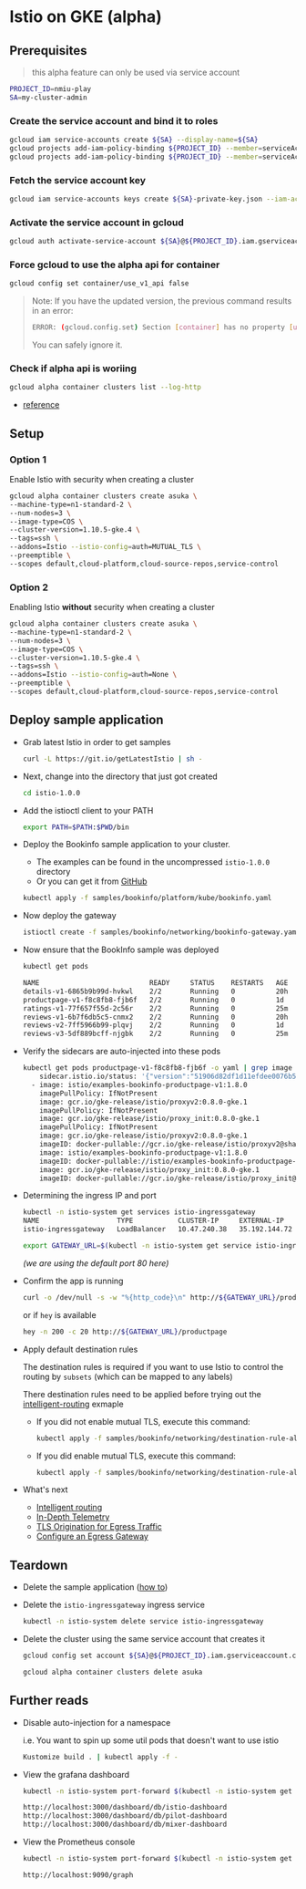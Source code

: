 # Istio on GKE (alpha)

## Prerequisites

> this alpha feature can only be used via service account

```sh
PROJECT_ID=nmiu-play
SA=my-cluster-admin
```

### Create the service account and bind it to roles

```sh
gcloud iam service-accounts create ${SA} --display-name=${SA}
gcloud projects add-iam-policy-binding ${PROJECT_ID} --member=serviceAccount:${SA}@${PROJECT_ID}.iam.gserviceaccount.com --role=roles/container.clusterAdmin
gcloud projects add-iam-policy-binding ${PROJECT_ID} --member=serviceAccount:${SA}@${PROJECT_ID}.iam.gserviceaccount.com --role=roles/iam.serviceAccountActor
```

### Fetch the service account key

```sh
gcloud iam service-accounts keys create ${SA}-private-key.json --iam-account=${SA}@${PROJECT_ID}.iam.gserviceaccount.com
```

### Activate the service account in gcloud

```sh
gcloud auth activate-service-account ${SA}@${PROJECT_ID}.iam.gserviceaccount.com --key-file=${SA}-private-key.json
```

### Force gcloud to use the alpha api for container

```sh
gcloud config set container/use_v1_api false
```

> Note: If you have the updated version, the previous command results in an error:
> ```sh
> ERROR: (gcloud.config.set) Section [container] has no property [use_v1_api].
> ```
> You can safely ignore it.

### Check if alpha api is woriing

```sh
gcloud alpha container clusters list --log-http
```

* [reference](https://cloud.google.com/kubernetes-engine/docs/reference/api-organization#beta)

## Setup

### Option 1

Enable Istio with security when creating a cluster

```sh
gcloud alpha container clusters create asuka \
--machine-type=n1-standard-2 \
--num-nodes=3 \
--image-type=COS \
--cluster-version=1.10.5-gke.4 \
--tags=ssh \
--addons=Istio --istio-config=auth=MUTUAL_TLS \
--preemptible \
--scopes default,cloud-platform,cloud-source-repos,service-control
```

### Option 2

Enabling Istio **without** security when creating a cluster

```sh
gcloud alpha container clusters create asuka \
--machine-type=n1-standard-2 \
--num-nodes=3 \
--image-type=COS \
--cluster-version=1.10.5-gke.4 \
--tags=ssh \
--addons=Istio --istio-config=auth=None \
--preemptible \
--scopes default,cloud-platform,cloud-source-repos,service-control
```

## Deploy sample application

* Grab latest Istio in order to get samples

  ```sh
  curl -L https://git.io/getLatestIstio | sh -
  ```

* Next, change into the directory that just got created

  ```sh
  cd istio-1.0.0
  ```

* Add the istioctl client to your PATH

  ```sh
  export PATH=$PATH:$PWD/bin
  ```

* Deploy the Bookinfo sample application to your cluster.
  * The examples can be found in the uncompressed `istio-1.0.0` directory
  * Or you can get it from [GitHub](https://github.com/istio/istio)

  ```sh
  kubectl apply -f samples/bookinfo/platform/kube/bookinfo.yaml
  ```

* Now deploy the gateway

  ```sh
  istioctl create -f samples/bookinfo/networking/bookinfo-gateway.yaml
  ```

* Now ensure that the BookInfo sample was deployed

  ```sh
  kubectl get pods

  NAME                           READY     STATUS    RESTARTS   AGE
  details-v1-6865b9b99d-hvkwl    2/2       Running   0          20h
  productpage-v1-f8c8fb8-fjb6f   2/2       Running   0          1d
  ratings-v1-77f657f55d-2c56r    2/2       Running   0          25m
  reviews-v1-6b7f6db5c5-cnmx2    2/2       Running   0          20h
  reviews-v2-7ff5966b99-plqvj    2/2       Running   0          1d
  reviews-v3-5df889bcff-njgbk    2/2       Running   0          25m
  ```

* Verify the sidecars are auto-injected into these pods

  ```sh
  kubectl get pods productpage-v1-f8c8fb8-fjb6f -o yaml | grep image
      sidecar.istio.io/status: '{"version":"51906d82df1d11efdee0076b5f1ae634793093e5075eb5ab2479a638dbb202ff","initContainers":["istio-init"],"containers":["istio-proxy"],"volumes":["istio-envoy","istio-certs"],"imagePullSecrets":null}'
    - image: istio/examples-bookinfo-productpage-v1:1.8.0
      imagePullPolicy: IfNotPresent
      image: gcr.io/gke-release/istio/proxyv2:0.8.0-gke.1
      imagePullPolicy: IfNotPresent
      image: gcr.io/gke-release/istio/proxy_init:0.8.0-gke.1
      imagePullPolicy: IfNotPresent
      image: gcr.io/gke-release/istio/proxyv2:0.8.0-gke.1
      imageID: docker-pullable://gcr.io/gke-release/istio/proxyv2@sha256:93bf83eef6ce267fd091f61183d4432dfb93c2981d2fa1a856d8f616df0f6378
      image: istio/examples-bookinfo-productpage-v1:1.8.0
      imageID: docker-pullable://istio/examples-bookinfo-productpage-v1@sha256:ed65a39f8b3ec5a7c7973c8e0861b89465998a0617bc0d0c76ce0a97080694a9
      image: gcr.io/gke-release/istio/proxy_init:0.8.0-gke.1
      imageID: docker-pullable://gcr.io/gke-release/istio/proxy_init@sha256:ed2b18249fc7cc3fb10f73a29b4b6121bd193b8213460da3658e6d1f51b877ef
  ```

* Determining the ingress IP and port

  ```sh
  kubectl -n istio-system get services istio-ingressgateway
  NAME                   TYPE           CLUSTER-IP     EXTERNAL-IP     PORT(S)                                      AGE
  istio-ingressgateway   LoadBalancer   10.47.240.38   35.192.144.72   80:31380/TCP,443:31390/TCP,31400:31400/TCP   1d
  ```

  ```sh
  export GATEWAY_URL=$(kubectl -n istio-system get service istio-ingressgateway -o jsonpath='{.status.loadBalancer.ingress[0].ip}')
  ```

  _(we are using the default port 80 here)_

* Confirm the app is running

  ```sh
  curl -o /dev/null -s -w "%{http_code}\n" http://${GATEWAY_URL}/productpage
  ```

  or if `hey` is available

  ```sh
  hey -n 200 -c 20 http://${GATEWAY_URL}/productpage
  ```

* Apply default destination rules

  The destination rules is required if you want to use Istio to control the routing by `subsets` (which can be mapped to any labels)

  There destination rules need to be applied before trying out the [intelligent-routing](https://istio.io/docs/examples/intelligent-routing/) exmaple

  * If you did not enable mutual TLS, execute this command:
    ```sh
    kubectl apply -f samples/bookinfo/networking/destination-rule-all.yaml
    ```
  * If you did enable mutual TLS, execute this command:
    ```sh
    kubectl apply -f samples/bookinfo/networking/destination-rule-all-mtls.yaml
    ```

* What's next
  * [Intelligent routing](https://istio.io/docs/examples/intelligent-routing/)
  * [In-Depth Telemetry](https://istio.io/docs/examples/telemetry/)
  * [TLS Origination for Egress Traffic](https://istio.io/docs/examples/advanced-egress/egress-tls-origination/)
  * [Configure an Egress Gateway](https://istio.io/docs/examples/advanced-egress/egress-gateway/)

## Teardown

* Delete the sample application ([how to](https://istio.io/docs/examples/bookinfo/#uninstall-from-kubernetes-environment))
* Delete the `istio-ingressgateway` ingress service

  ```sh
  kubectl -n istio-system delete service istio-ingressgateway
  ```

* Delete the cluster using the same service account that creates it

  ```sh
  gcloud config set account ${SA}@${PROJECT_ID}.iam.gserviceaccount.com
  ```

  ```sh
  gcloud alpha container clusters delete asuka
  ```

## Further reads

* Disable auto-injection for a namespace

  i.e. You want to spin up some util pods that doesn't want to use istio

  ```sh
  Kustomize build . | kubectl apply -f -
  ```

* View the grafana dashboard

  ```sh
  kubectl -n istio-system port-forward $(kubectl -n istio-system get pod -l app=grafana -o jsonpath='{.items[0].metadata.name}') 3000:3000
  ```

  ```sh
  http://localhost:3000/dashboard/db/istio-dashboard
  http://localhost:3000/dashboard/db/pilot-dashboard
  http://localhost:3000/dashboard/db/mixer-dashboard
  ```

* View the Prometheus console

  ```sh
  kubectl -n istio-system port-forward $(kubectl -n istio-system get pod -l app=prometheus -o jsonpath='{.items[0].metadata.name}') 9090:9090
  ```

  ```sh
  http://localhost:9090/graph
  ```